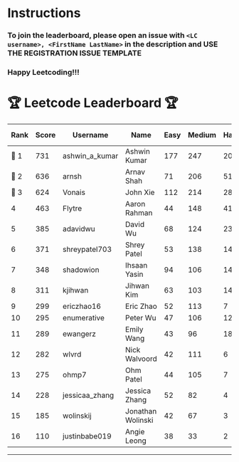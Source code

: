 # Instructions
### To join the leaderboard, please open an issue with `<LC username>, <FirstName LastName>` in the description and USE THE REGISTRATION ISSUE TEMPLATE
### Happy Leetcoding!!!


# 🏆 Leetcode Leaderboard 🏆

| Rank | Score | Username       | Name | Easy | Medium | Hard | Problems Solved |
|------|----------------|-----------------|-------------------|--------------|--------------|--------------|--------------|
| 🥇 1 | 731 | ashwin_a_kumar | Ashwin Kumar | 177 | 247 | 20 | 444 |
| 🥈 2 | 636 | arnsh | Arnav Shah | 71 | 206 | 51 | 328 |
| 🥉 3 | 624 | Vonais | John Xie | 112 | 214 | 28 | 354 |
| 4 | 463 | Flytre | Aaron Rahman | 44 | 148 | 41 | 233 |
| 5 | 385 | adavidwu | David Wu | 68 | 124 | 23 | 215 |
| 6 | 371 | shreypatel703 | Shrey Patel | 53 | 138 | 14 | 205 |
| 7 | 348 | shadowion | Ihsaan Yasin | 94 | 106 | 14 | 214 |
| 8 | 311 | kjihwan | Jihwan Kim | 63 | 103 | 14 | 180 |
| 9 | 299 | ericzhao16 | Eric Zhao | 52 | 113 | 7 | 172 |
| 10 | 295 | enumerative | Peter Wu | 47 | 106 | 12 | 165 |
| 11 | 289 | ewangerz | Emily Wang | 43 | 96 | 18 | 157 |
| 12 | 282 | wlvrd | Nick Walvoord | 42 | 111 | 6 | 159 |
| 13 | 275 | ohmp7 | Ohm Patel | 44 | 105 | 7 | 156 |
| 14 | 228 | jessicaa_zhang | Jessica Zhang | 52 | 82 | 4 | 138 |
| 15 | 185 | wolinskij | Jonathan Wolinski | 42 | 67 | 3 | 112 |
| 16 | 110 | justinbabe019 | Angie Leong | 38 | 33 | 2 | 73 |
---